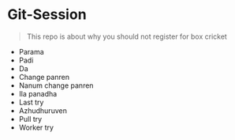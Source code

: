 # Git-Session

>This repo is about why you should not register for box cricket
- Parama
- Padi
- Da
- Change panren
- Nanum change panren
- Ila panadha
- Last try
- Azhudhuruven
- Pull try
- Worker try
